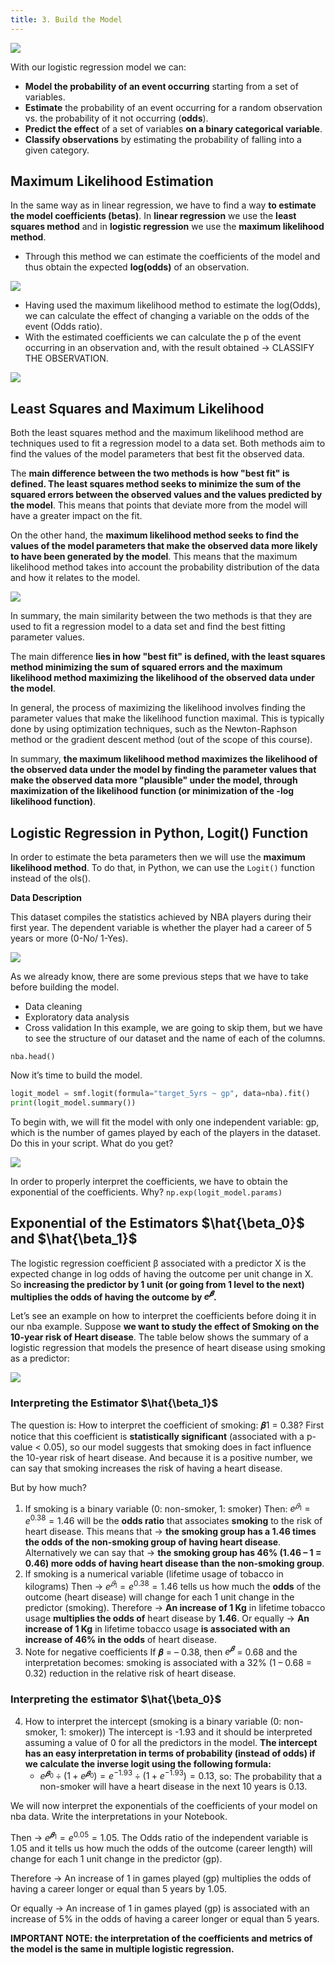 ```yaml
---
title: 3. Build the Model
---
```


![](../attachments/screenshot-2024-05-11-at-234559.png)

With our logistic regression model we can:
- **Model the probability of an event occurring** starting from a set of variables.
- **Estimate** the probability of an event occurring for a random observation vs. the probability of it not occurring (**odds**).
- **Predict the effect** of a set of variables **on a binary categorical variable**.
- **Classify observations** by estimating the probability of falling into a given category.

## Maximum Likelihood Estimation

In the same way as in linear regression, we have to find a way **to estimate the model coefficients (betas)**. In **linear regression** we use the **least squares method** and in **logistic regression** we use the **maximum likelihood method**.

- Through this method we can estimate the coefficients of the model and thus obtain the expected **log(odds)** of an observation.

![](../attachments/screenshot-2024-05-11-at-234854.png)

- Having used the maximum likelihood method to estimate the log(Odds), we can calculate the effect of changing a variable on the odds of the event (Odds ratio).
- With the estimated coefficients we can calculate the p of the event occurring in an observation and, with the result obtained → CLASSIFY THE OBSERVATION.


![](../attachments/screenshot-2024-05-11-at-234938.png)


## Least Squares and Maximum Likelihood

Both the least squares method and the maximum likelihood method are techniques used to fit a regression model to a data set. Both methods aim to find the values of the model parameters that best fit the observed data.

The **main difference between the two methods is how "best fit" is defined. The least squares method seeks to minimize the sum of the squared errors between the observed values and the values predicted by the model**. This means that points that deviate more from the model will have a greater impact on the fit.

On the other hand, the **maximum likelihood method seeks to find the values of the model parameters that make the observed data more likely to have been generated by the model**. This means that the maximum likelihood method takes into account the probability distribution of the data and how it relates to the model.

![](../attachments/screenshot-2024-05-11-at-235119.png)

In summary, the main similarity between the two methods is that they are used to fit a regression model to a data set and find the best fitting parameter values.

The main difference **lies in how "best fit" is defined, with the least squares method minimizing the sum of squared errors and the maximum likelihood method maximizing the likelihood of the observed data under the model**.

In general, the process of maximizing the likelihood involves finding the parameter values that make the likelihood function maximal. This is typically done by using optimization techniques, such as the Newton-Raphson method or the gradient descent method (out of the scope of this course).

In summary, **the maximum likelihood method maximizes the likelihood of the observed data under the model by finding the parameter values that make the observed data more "plausible" under the model, through maximization of the likelihood function (or minimization of the -log likelihood function)**.

## Logistic Regression in Python, Logit() Function

In order to estimate the beta parameters then we will use the **maximum likelihood method**. To do that, in Python, we can use the `Logit()` function instead of the ols().

**Data Description**

This dataset compiles the statistics achieved by NBA players during their first year. The dependent variable is whether the player had a career of 5 years or more (0-No/ 1-Yes).

![](../attachments/screenshot-2024-05-12-at-121732.png)

As we already know, there are some previous steps that we have to take before building the model.
- Data cleaning
- Exploratory data analysis
- Cross validation
In this example, we are going to skip them, but we have to see the structure of our dataset and the name of each of the columns.

`nba.head()`

Now it’s time to build the model.
```python
logit_model = smf.logit(formula="target_5yrs ~ gp", data=nba).fit()
print(logit_model.summary())
```
To begin with, we will fit the model with only one independent variable: gp, which is the number of games played by each of the players in the dataset. Do this in your script.
What do you get?

![](../attachments/screenshot-2024-05-12-at-121819.png)

In order to properly interpret the coefficients, we have to obtain the exponential of the coefficients. Why?
`np.exp(logit_model.params)`

## Exponential of the Estimators $\hat{\beta_0}$ and $\hat{\beta_1}$
The logistic regression coefficient β associated with a predictor X is the expected change in log odds of having the outcome per unit change in X. So **increasing the predictor by 1 unit (or going from 1 level to the next) multiplies the odds of having the outcome by $e^𝜷$.**

Let’s see an example on how to interpret the coefficients before doing it in our nba example. Suppose **we want to study the effect of Smoking on the 10-year risk of Heart disease**. The table below shows the summary of a logistic regression that models the presence of heart disease using smoking as a predictor:

![](../attachments/screenshot-2024-05-12-at-122021.png)

### Interpreting the Estimator $\hat{\beta_1}$

The question is: How to interpret the coefficient of smoking: 𝜷1 = 0.38?
First notice that this coefficient is **statistically significant** (associated with a p-value < 0.05), so our model suggests that smoking does in fact influence the 10-year risk of heart disease. And because it is a positive number, we can say that smoking increases the risk of having a heart disease.

But by how much?

1. If smoking is a binary variable (0: non-smoker, 1: smoker)
	Then: $e^{𝛽_1} = e^{0.38} = 1.46$ will be the **odds ratio** that associates **smoking** to the risk of heart disease. This means that → **the smoking group has a 1.46 times the odds of the non-smoking group of having heart disease**.
	Alternatively we can say that → **the smoking group has 46% (1.46 – 1 = 0.46) more odds of having heart disease than the non-smoking group**.
2. If smoking is a numerical variable (lifetime usage of tobacco in kilograms)
	Then → $e^{𝛽_1} = e^{0.38} = 1.46$ tells us how much the **odds** of the outcome (heart
	disease) will change for each 1 unit change in the predictor (smoking).
	Therefore → **An increase of 1 Kg** in lifetime tobacco usage **multiplies the odds of**
	heart disease by **1.46**.
	Or equally → **An increase of 1 Kg** in lifetime tobacco usage **is associated with an increase of 46% in the odds** of heart disease.
3. Note for negative coefficients
	If 𝜷 = – 0.38, then $e^𝜷$ = 0.68 and the interpretation becomes: smoking is associated with a 32% (1 – 0.68 = 0.32) reduction in the relative risk of heart disease.

### Interpreting the estimator $\hat{\beta_0}$

4. How to interpret the intercept (smoking is a binary variable (0: non-smoker, 1: smoker))
	The intercept is -1.93 and it should be interpreted assuming a value of 0 for all the predictors in the model. **The intercept has an easy interpretation in terms of probability (instead of odds) if we calculate the inverse logit using the following formula:**
	- $e^{𝜷_0} ÷ (1 + e^{𝜷_0}) = e^{-1.93} ÷ (1 + e^{-1.93}) = 0.13$, so:
	The probability that a non-smoker will have a heart disease in the next 10 years is 0.13.

We will now interpret the exponentials of the coefficients of your model on nba data. Write the interpretations in your Notebook.

Then → $e^{𝜷_1} = e^{0.05} = 1.05$. The Odds ratio of the independent variable is 1.05 and it tells us how much the odds of the outcome (career length) will change for each 1 unit change in the predictor (gp).

Therefore → An increase of 1 in games played (gp) multiplies the odds of having a career longer or equal than 5 years by 1.05.

Or equally → An increase of 1 in games played (gp) is associated with an increase of 5% in the odds of having a career longer or equal than 5 years.

**IMPORTANT NOTE: the interpretation of the coefficients and metrics of the model is the same in multiple logistic regression.**

